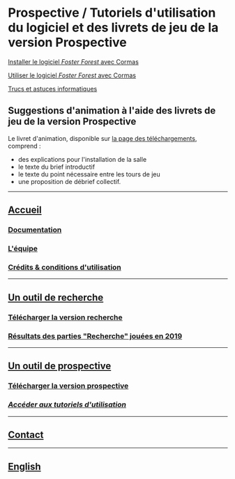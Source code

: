 # Prospective / Tutoriels d'utilisation du logiciel et des livrets de jeu de la version Prospective

[Installer le logiciel _Foster Forest_ avec Cormas](https://www.liberation.fr)

[Utiliser le logiciel _Foster Forest_ avec Cormas](https://www.liberation.fr)

[Trucs et astuces informatiques](https://www.liberation.fr)


## Suggestions d'animation à l'aide des livrets de jeu de la version Prospective

Le livret d'animation, disponible sur [la page des téléchargements](https://timotheefouqueray.github.io/fosterforest/prospective/telecharger-prospective), comprend :
- des explications pour l'installation de la salle
- le texte du brief introductif
- le texte du point nécessaire entre les tours de jeu
- une proposition de débrief collectif.


***

## [Accueil](https://timotheefouqueray.github.io/fosterforest/README)
### [Documentation](https://timotheefouqueray.github.io/fosterforest/home/documentation)
### [L'équipe](https://timotheefouqueray.github.io/fosterforest/home/equipe)
### [Crédits & conditions d'utilisation](https://timotheefouqueray.github.io/fosterforest/home/credits-utilisation)

***
## [Un outil de recherche](https://timotheefouqueray.github.io/fosterforest/recherche/recherche)
### [Télécharger la version recherche](https://timotheefouqueray.github.io/fosterforest/recherche/telecharger-recherche)
### [Résultats des parties "Recherche" jouées en 2019](https://timotheefouqueray.github.io/fosterforest/recherche/results-quelques-mots)

***
## [Un outil de prospective](https://timotheefouqueray.github.io/fosterforest/prospective/prospective)
### [Télécharger la version prospective](https://timotheefouqueray.github.io/fosterforest/prospective/telecharger-prospective)
### *[Accéder aux tutoriels d'utilisation](https://timotheefouqueray.github.io/fosterforest/prospective/tutoriels)*

***
## [Contact](https://timotheefouqueray.github.io/fosterforest/contact)

***
## [English](https://liberation.fr)
